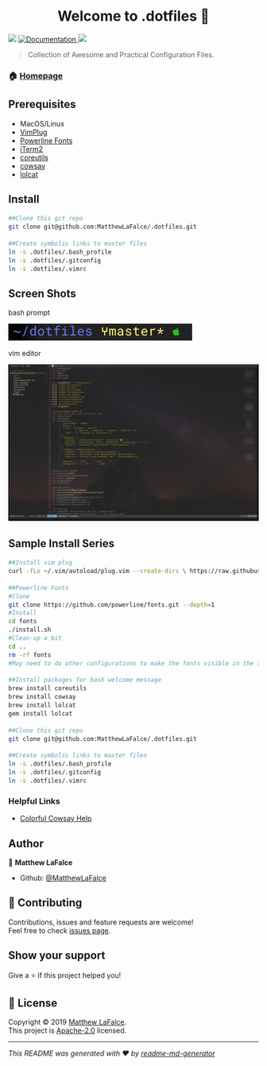 <h1 align="center">Welcome to .dotfiles 👋</h1>
<p>
  <img src="https://img.shields.io/badge/version-2.0-blue.svg?cacheSeconds=2592000" />
  <a href="https://github.com/MatthewLaFalce/.dotfiles/blob/master/README.md">
    <img alt="Documentation" src="https://img.shields.io/badge/documentation-yes-brightgreen.svg" target="_blank" />
  </a>
  <a href="https://github.com/MatthewLaFalce/.dotfiles/blob/master/LICENSE">
    <img src="https://img.shields.io/github/license/MatthewLaFalce/.dotfiles.svg?logo=apache"/>
  </a>
</p>

> Collection of Awesome and Practical Configuration Files.

### 🏠 [Homepage](https://github.com/MatthewLaFalce/.dotfiles)

## Prerequisites
- MacOS/Linux
- [VimPlug](https://github.com/junegunn/vim-plug)
- [Powerline Fonts](https://github.com/powerline/fonts)
- [iTerm2](https://github.com/gnachman/iTerm2)
- [coreutils](https://formulae.brew.sh/formula/coreutils)
- [cowsay](https://formulae.brew.sh/formula/cowsay)
- [lolcat](https://formulae.brew.sh/formula/lolcat)


## Install

```bash
##Clone this git repo
git clone git@github.com:MatthewLaFalce/.dotfiles.git

##Create symbolic links to master files
ln -s .dotfiles/.bash_profile
ln -s .dotfiles/.gitconfig
ln -s .dotfiles/.vimrc
```

## Screen Shots
bash prompt

![alt text](images/bash_prompt.png)

  vim editor

![alt text](images/vim_editor.png)

## Sample Install Series

  ```bash
##Install vim plug
  curl -fLo ~/.vim/autoload/plug.vim --create-dirs \ https://raw.githubusercontent.com/junegunn/vim-plug/master/plug.vim

##Powerline Fonts
#Clone
  git clone https://github.com/powerline/fonts.git --depth=1
#Install
  cd fonts
  ./install.sh
#Clean-up a bit
  cd ..
  rm -rf fonts
#May need to do other configurations to make the fonts visible in the terminal

##Install packages for bash welcome message
  brew install coreutils
  brew install cowsay
  brew install lolcat
  gem install lolcat

##Clone this git repo
  git clone git@github.com:MatthewLaFalce/.dotfiles.git

##Create symbolic links to master files
  ln -s .dotfiles/.bash_profile
  ln -s .dotfiles/.gitconfig
  ln -s .dotfiles/.vimrc
  ```

### Helpful Links
- [Colorful Cowsay Help](http://yjyao.com/2014/09/colorful-cowsay-in-your-terminal.html)

## Author

  👤 **Matthew LaFalce**

  * Github: [@MatthewLaFalce](https://github.com/MatthewLaFalce)

## 🤝 Contributing

  Contributions, issues and feature requests are welcome!<br />Feel free to check [issues page](https://github.com/MatthewLaFalce/.dotfiles/issues).

## Show your support

  Give a ⭐️ if this project helped you!

## 📝 License

  Copyright © 2019 [Matthew LaFalce](https://github.com/MatthewLaFalce).<br />
  This project is [Apache-2.0](https://github.com/MatthewLaFalce/.dotfiles/blob/master/LICENSE) licensed.

  ***
  _This README was generated with ❤️ by [readme-md-generator](https://github.com/kefranabg/readme-md-generator)_
